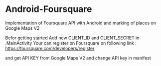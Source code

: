 # Android-Foursquare
Implementation of Foursquare API with Android and marking of places on Google Maps V2

Befor getting started Add new CLIENT_ID and CLIENT_SECRET in .MainActivity
Your can register on Foursquare on following link : https://foursquare.com/developers/register


and get API KEY from Google Maps V2 and change API key in manifest
